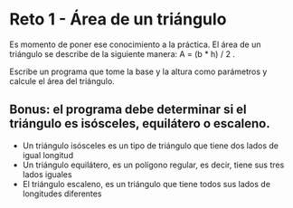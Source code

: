 # Reto 1 - Área de un triángulo

Es momento de poner ese conocimiento a la práctica. El área de un triángulo se describe de la siguiente manera: A = (b * h) / 2 .

Escribe un programa que tome la base y la altura como parámetros y calcule el área del triángulo.

## Bonus: el programa debe determinar si el triángulo es isósceles, equilátero o escaleno.

- Un triángulo isósceles es un tipo de triángulo que tiene dos lados de igual longitud
- Un triángulo equilátero, es un polígono regular, es decir, tiene sus tres lados iguales
- El triángulo escaleno, es un triángulo que tiene todos sus lados de longitudes diferentes